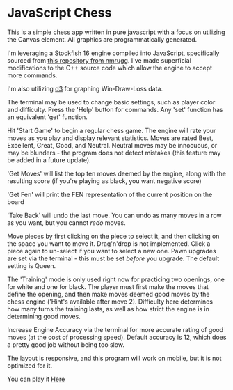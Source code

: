 # JavaScript Chess

This is a simple chess app written in pure javascript with a focus on utilizing the Canvas element. All graphics are programmatically generated. 

I'm leveraging a Stockfish 16 engine compiled into JavaScript, specifically sourced from [this repository from nmrugg](https://github.com/nmrugg/stockfish.js). I've made superficial modifications to the C++ source code which allow the engine to accept more commands. 

I'm also utilizing [d3](https://github.com/d3/d3) for graphing Win-Draw-Loss data. 

The terminal may be used to change basic settings, such as player color and difficulty. Press the 'Help' button for commands. Any 'set' function has an equivalent 'get' function.

Hit 'Start Game' to begin a regular chess game. The engine will rate your moves as you play and display relevant statistics. Moves are rated Best, Excellent, Great, Good, and Neutral. Neutral moves may be innocuous, or may be blunders - the program does not detect mistakes (this feature may be added in a future update).

'Get Moves' will list the top ten moves deemed by the engine, along with the resulting score (if you're playing as black, you want negative score)

'Get Fen' will print the FEN representation of the current position on the board

'Take Back' will undo the last move. You can undo as many moves in a row as you want, but you cannot _redo_ moves.

Move pieces by first clicking on the piece to select it, and then clicking on the space you want to move it. Drag'n'drop is not implemented. Click a piece again to un-select if you want to select a new one. Pawn upgrades are set via the terminal - this must be set _before_ you upgrade. The default setting is Queen.   

The 'Training' mode is only used right now for practicing two openings, one for white and one for black. The player must first make the moves that define the opening, and then make moves deemed good moves by the chess engine ('Hint's available after move 2). Difficulty here determines how many turns the training lasts, as well as how strict the engine is in determining good moves. 

Increase Engine Accuracy via the terminal for more accurate rating of good moves (at the cost of processing speed). Default accuracy is 12, which does a pretty good job without being too slow. 

The layout is responsive, and this program will work on mobile, but it is not optimized for it. 

You can play it [Here](https://chess.taprootcoding.com)